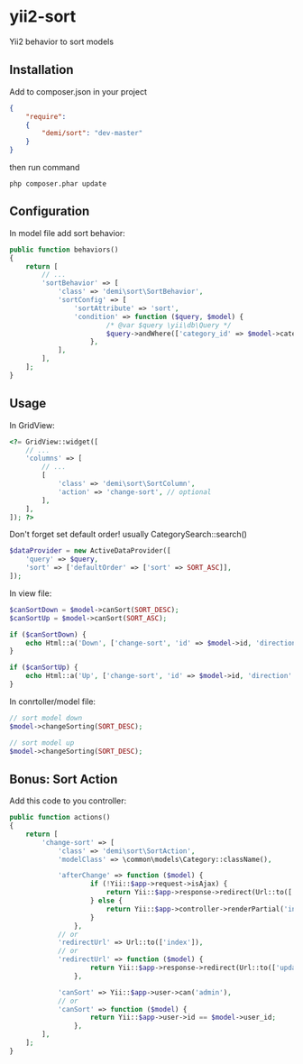 yii2-sort
===================

Yii2 behavior to sort models

Installation
------------
Add to composer.json in your project
```json
{
	"require":
	{
  		"demi/sort": "dev-master"
	}
}
```
then run command
```code
php composer.phar update
```

Configuration
-------------
In model file add sort behavior:
```php
public function behaviors()
{
    return [
        // ...
        'sortBehavior' => [
            'class' => 'demi\sort\SortBehavior',
            'sortConfig' => [
                'sortAttribute' => 'sort',
                'condition' => function ($query, $model) {
                        /* @var $query \yii\db\Query */
                        $query->andWhere(['category_id' => $model->category_id]);
                    },
            ],
        ],
    ];
}
```

Usage
-----
In GridView:
```php
<?= GridView::widget([
    // ...
    'columns' => [
        // ...
        [
            'class' => 'demi\sort\SortColumn',
            'action' => 'change-sort', // optional
        ],
    ],
]); ?>
```
Don't forget set default order!
usually CategorySearch::search()
```php
$dataProvider = new ActiveDataProvider([
    'query' => $query,
    'sort' => ['defaultOrder' => ['sort' => SORT_ASC]],
]);
```

In view file:
```php
$canSortDown = $model->canSort(SORT_DESC);
$canSortUp = $model->canSort(SORT_ASC);

if ($canSortDown) {
    echo Html::a('Down', ['change-sort', 'id' => $model->id, 'direction' => SORT_DESC]);
}

if ($canSortUp) {
    echo Html::a('Up', ['change-sort', 'id' => $model->id, 'direction' => SORT_ASC]);
}
```

In conrtoller/model file:
```php
// sort model down
$model->changeSorting(SORT_DESC);

// sort model up
$model->changeSorting(SORT_DESC);
```

Bonus: Sort Action
-----
Add this code to you controller:
```php
public function actions()
{
    return [
        'change-sort' => [
            'class' => 'demi\sort\SortAction',
            'modelClass' => \common\models\Category::className(),

            'afterChange' => function ($model) {
                    if (!Yii::$app->request->isAjax) {
                        return Yii::$app->response->redirect(Url::to(['update', 'id' => $model->category_id]));
                    } else {
                        return Yii::$app->controller->renderPartial('index', ['model' => $model]);
                    }
                },
            // or
            'redirectUrl' => Url::to(['index']),
            // or
            'redirectUrl' => function ($model) {
                    return Yii::$app->response->redirect(Url::to(['update', 'id' => $model->category_id]));
                },

            'canSort' => Yii::$app->user->can('admin'),
            // or
            'canSort' => function ($model) {
                    return Yii::$app->user->id == $model->user_id;
                },
        ],
    ];
}
```